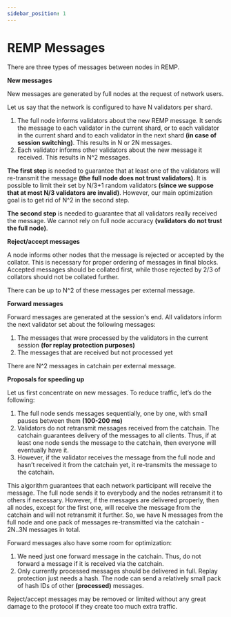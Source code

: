 ```yaml
---
sidebar_position: 1
---
```


# REMP Messages

There are three types of messages between nodes in REMP. 

**New messages**

New messages are generated by full nodes at the request of network users. 

Let us say that the network is configured to have N validators per shard.

1. The full node informs validators about the new REMP message. It sends the message to each validator in the current shard, or to each validator in the current shard and to each validator in the next shard **(in case of session switching)**. This results in N or 2N messages.
2. Each validator informs other validators about the new message it received. This results in N^2 messages.

**The first step** is needed to guarantee that at least one of the validators will re-transmit the message **(the full node does not trust validators)**. It is possible to limit their set by N/3+1 random validators **(since we suppose that at most N/3 validators are invalid)**. However, our main optimization goal is to get rid of N^2 in the second step.

**The second step** is needed to guarantee that all validators really received the message. We cannot rely on full node accuracy **(validators do not trust the full node)**.

**Reject/accept messages**

A node informs other nodes that the message is rejected or accepted by the collator. This is necessary for proper ordering of messages in final blocks. Accepted messages should be collated first, while those rejected by 2/3 of collators should not be collated further.

There can be up to N^2 of these messages per external message.

**Forward messages**

Forward messages are generated at the session's end. All validators inform the next validator set about the following messages:

1. The messages that were processed by the validators in the current session **(for replay protection purposes)**
2. The messages that are received but not processed yet

There are N^2 messages in catchain per external message. 

**Proposals for speeding up**

Let us first concentrate on new messages. To reduce traffic, let’s do the following:

1. The full node sends messages sequentially, one by one, with small pauses between them **(100-200 ms)**
2. Validators do not retransmit messages received from the catchain. The catchain guarantees delivery of the messages to all clients. Thus, if at least one node sends the message to the catchain, then everyone will eventually have it.
3. However, if the validator receives the message from the full node and hasn’t received it from the catchain yet, it re-transmits the message to the catchain.

This algorithm guarantees that each network participant will receive the message. The full node sends it to everybody and the nodes retransmit it to others if necessary. However, if the messages are delivered properly, then all nodes, except for the first one, will receive the message from the catchain and will not retransmit it further. So, we have N messages from the full node and one pack of messages re-transmitted via the catchain - 2N..3N messages in total.

Forward messages also have some room for optimization:

1. We need just one forward message in the catchain. Thus, do not forward a message if it is received via the catchain.
2. Only currently processed messages should be delivered in full. Replay protection just needs a hash. The node can send a relatively small pack of hash IDs of other **(processed)** messages.

Reject/accept messages may be removed or limited without any great damage to the protocol if they create too much extra traffic.